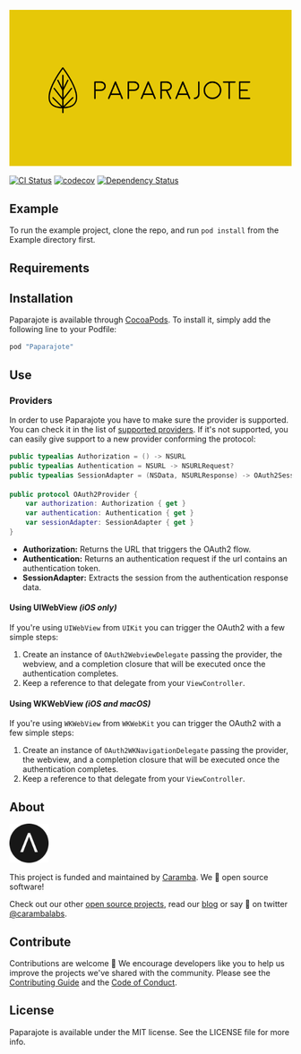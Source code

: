 ![header](Assets/Header.png)

[![CI Status](http://img.shields.io/travis/carambalabs/Paparajote.svg?style=flat)](https://travis-ci.org/carambalabs/Paparajote)
[![codecov](https://codecov.io/gh/carambalabs/Paparajote/branch/master/graph/badge.svg)](https://codecov.io/gh/carambalabs/Paparajote)
[![Dependency Status](https://gemnasium.com/badges/github.com/carambalabs/Paparajote.svg)](https://gemnasium.com/github.com/carambalabs/Paparajote)

## Example

To run the example project, clone the repo, and run `pod install` from the Example directory first.

## Requirements

## Installation

Paparajote is available through [CocoaPods](http://cocoapods.org). To install
it, simply add the following line to your Podfile:

```ruby
pod "Paparajote"
```

## Use

### Providers

In order to use Paparajote you have to make sure the provider is supported. You can check it in the list of [supported providers](Paparajote/Classes/Providers). If it's not supported, you can easily give support to a new provider conforming the protocol:

```swift
public typealias Authorization = () -> NSURL
public typealias Authentication = NSURL -> NSURLRequest?
public typealias SessionAdapter = (NSData, NSURLResponse) -> OAuth2Session?

public protocol OAuth2Provider {
    var authorization: Authorization { get }
    var authentication: Authentication { get }
    var sessionAdapter: SessionAdapter { get }
}

```

- **Authorization:** Returns the URL that triggers the OAuth2 flow.
- **Authentication:** Returns an authentication request if the url contains an authentication token.
- **SessionAdapter:** Extracts the session from the authentication response data.

#### Using UIWebView *(iOS only)*

If you're using `UIWebView` from `UIKit` you can trigger the OAuth2 with a few simple steps:

1. Create an instance of `OAuth2WebviewDelegate` passing the provider, the webview, and a completion closure that will be executed once the authentication completes.
2. Keep a reference to that delegate from your `ViewController`.


#### Using WKWebView *(iOS and macOS)*

If you're using `WKWebView` from `WKWebKit` you can trigger the OAuth2 with a few simple steps:

1. Create an instance of `OAuth2WKNavigationDelegate` passing the provider, the webview, and a completion closure that will be executed once the authentication completes.
2. Keep a reference to that delegate from your `ViewController`.

## About

<img src="https://github.com/carambalabs/Foundation/blob/master/ASSETS/avatar_rounded.png?raw=true" width="70" />

This project is funded and maintained by [Caramba](http://caramba.io). We 💛 open source software!

Check out our other [open source projects](https://github.com/carambalabs/), read our [blog](http://blog.caramba.io) or say :wave: on twitter [@carambalabs](http://twitter.com/carambalabs).

## Contribute

Contributions are welcome :metal: We encourage developers like you to help us improve the projects we've shared with the community. Please see the [Contributing Guide](https://github.com/carambalabs/Foundation/blob/master/CONTRIBUTING.md) and the [Code of Conduct](https://github.com/carambalabs/Foundation/blob/master/CONDUCT.md).

## License

Paparajote is available under the MIT license. See the LICENSE file for more info.
